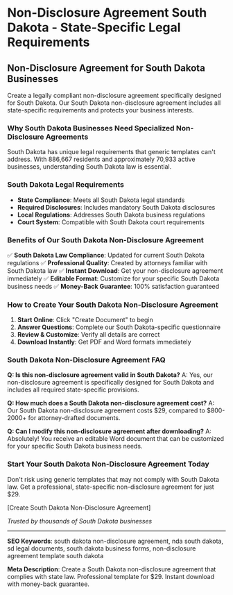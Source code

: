 # Non-Disclosure Agreement South Dakota - State-Specific Legal Requirements

## Non-Disclosure Agreement for South Dakota Businesses

Create a legally compliant non-disclosure agreement specifically designed for South Dakota. Our South Dakota non-disclosure agreement includes all state-specific requirements and protects your business interests.

### Why South Dakota Businesses Need Specialized Non-Disclosure Agreements

South Dakota has unique legal requirements that generic templates can't address. With 886,667 residents and approximately 70,933 active businesses, understanding South Dakota law is essential.

### South Dakota Legal Requirements

- **State Compliance**: Meets all South Dakota legal standards
- **Required Disclosures**: Includes mandatory South Dakota disclosures
- **Local Regulations**: Addresses South Dakota business regulations
- **Court System**: Compatible with South Dakota court requirements

### Benefits of Our South Dakota Non-Disclosure Agreement

✅ **South Dakota Law Compliance**: Updated for current South Dakota regulations
✅ **Professional Quality**: Created by attorneys familiar with South Dakota law
✅ **Instant Download**: Get your non-disclosure agreement immediately
✅ **Editable Format**: Customize for your specific South Dakota business needs
✅ **Money-Back Guarantee**: 100% satisfaction guaranteed

### How to Create Your South Dakota Non-Disclosure Agreement

1. **Start Online**: Click "Create Document" to begin
2. **Answer Questions**: Complete our South Dakota-specific questionnaire
3. **Review & Customize**: Verify all details are correct
4. **Download Instantly**: Get PDF and Word formats immediately

### South Dakota Non-Disclosure Agreement FAQ

**Q: Is this non-disclosure agreement valid in South Dakota?**
A: Yes, our non-disclosure agreement is specifically designed for South Dakota and includes all required state-specific provisions.

**Q: How much does a South Dakota non-disclosure agreement cost?**
A: Our South Dakota non-disclosure agreement costs $29, compared to $800-2000+ for attorney-drafted documents.

**Q: Can I modify this non-disclosure agreement after downloading?**
A: Absolutely! You receive an editable Word document that can be customized for your specific South Dakota business needs.

### Start Your South Dakota Non-Disclosure Agreement Today

Don't risk using generic templates that may not comply with South Dakota law. Get a professional, state-specific non-disclosure agreement for just $29.

[Create South Dakota Non-Disclosure Agreement]

_Trusted by thousands of South Dakota businesses_

---

**SEO Keywords**: south dakota non-disclosure agreement, nda south dakota, sd legal documents, south dakota business forms, non-disclosure agreement template south dakota

**Meta Description**: Create a South Dakota non-disclosure agreement that complies with state law. Professional template for $29. Instant download with money-back guarantee.
